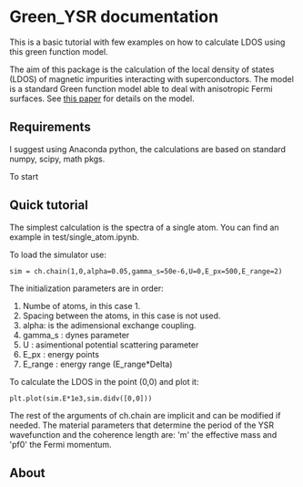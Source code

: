 # Green_YSR documentation

This is a basic tutorial with few examples on how to calculate LDOS using this green function model.

The aim of this package is the calculation of the local density of states (LDOS) of magnetic impurities interacting with superconductors. The model is a standard Green function model able to deal with anisotropic Fermi surfaces. See [this paper](https://doi.org/10.1103/PhysRevB.105.245403) for details on the model.

## Requirements

I suggest using Anaconda python, the calculations are based on standard numpy, scipy, math pkgs.

To start 

## Quick tutorial

The simplest calculation is the spectra of a single atom. You can find an example in test/single_atom.ipynb.

To load the simulator use:
    
    sim = ch.chain(1,0,alpha=0.05,gamma_s=50e-6,U=0,E_px=500,E_range=2)

The initialization parameters are in order:
1. Numbe of atoms, in this case 1.
2. Spacing between the atoms, in this case is not used.
3. alpha: is the adimensional exchange coupling.
4. gamma_s : dynes parameter
5. U : asimentional potential scattering parameter
6. E_px : energy points
7. E_range : energy range (E_range*Delta)

To calculate the LDOS in the point (0,0) and plot it:

    plt.plot(sim.E*1e3,sim.didv([0,0]))



The rest of the arguments of ch.chain are implicit and can be modified if needed. The material parameters that determine the period of the YSR wavefunction and the coherence length are: 'm' the effective mass and 'pf0' the Fermi momentum.



## About